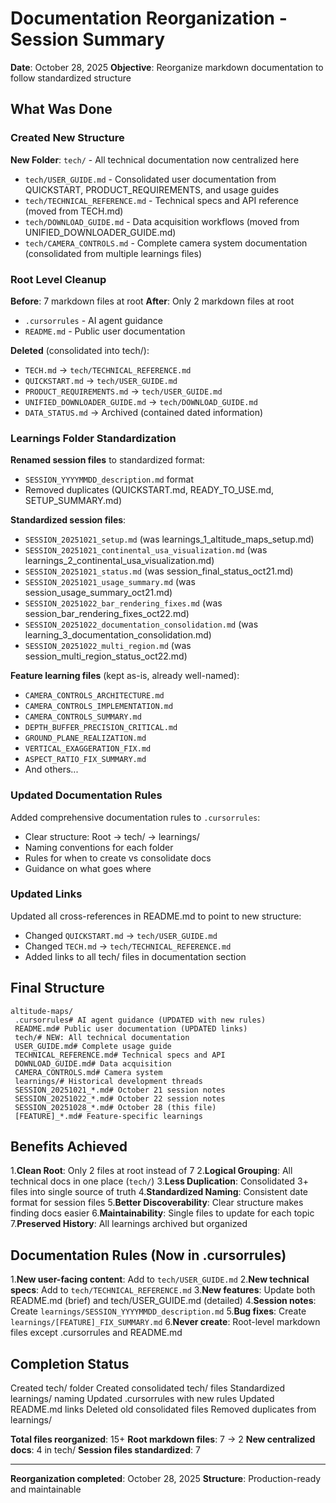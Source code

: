 # Documentation Reorganization - Session Summary

**Date**: October 28, 2025
**Objective**: Reorganize markdown documentation to follow standardized structure

## What Was Done

### Created New Structure

**New Folder**: `tech/` - All technical documentation now centralized here
- `tech/USER_GUIDE.md` - Consolidated user documentation from QUICKSTART, PRODUCT_REQUIREMENTS, and usage guides
- `tech/TECHNICAL_REFERENCE.md` - Technical specs and API reference (moved from TECH.md)
- `tech/DOWNLOAD_GUIDE.md` - Data acquisition workflows (moved from UNIFIED_DOWNLOADER_GUIDE.md)
- `tech/CAMERA_CONTROLS.md` - Complete camera system documentation (consolidated from multiple learnings files)

### Root Level Cleanup

**Before**: 7 markdown files at root
**After**: Only 2 markdown files at root
- `.cursorrules` - AI agent guidance
- `README.md` - Public user documentation

**Deleted** (consolidated into tech/):
- `TECH.md` -> `tech/TECHNICAL_REFERENCE.md`
- `QUICKSTART.md` -> `tech/USER_GUIDE.md`
- `PRODUCT_REQUIREMENTS.md` -> `tech/USER_GUIDE.md`
- `UNIFIED_DOWNLOADER_GUIDE.md` -> `tech/DOWNLOAD_GUIDE.md`
- `DATA_STATUS.md` -> Archived (contained dated information)

### Learnings Folder Standardization

**Renamed session files** to standardized format:
- `SESSION_YYYYMMDD_description.md` format
- Removed duplicates (QUICKSTART.md, READY_TO_USE.md, SETUP_SUMMARY.md)

**Standardized session files**:
- `SESSION_20251021_setup.md` (was learnings_1_altitude_maps_setup.md)
- `SESSION_20251021_continental_usa_visualization.md` (was learnings_2_continental_usa_visualization.md)
- `SESSION_20251021_status.md` (was session_final_status_oct21.md)
- `SESSION_20251021_usage_summary.md` (was session_usage_summary_oct21.md)
- `SESSION_20251022_bar_rendering_fixes.md` (was session_bar_rendering_fixes_oct22.md)
- `SESSION_20251022_documentation_consolidation.md` (was learning_3_documentation_consolidation.md)
- `SESSION_20251022_multi_region.md` (was session_multi_region_status_oct22.md)

**Feature learning files** (kept as-is, already well-named):
- `CAMERA_CONTROLS_ARCHITECTURE.md`
- `CAMERA_CONTROLS_IMPLEMENTATION.md`
- `CAMERA_CONTROLS_SUMMARY.md`
- `DEPTH_BUFFER_PRECISION_CRITICAL.md`
- `GROUND_PLANE_REALIZATION.md`
- `VERTICAL_EXAGGERATION_FIX.md`
- `ASPECT_RATIO_FIX_SUMMARY.md`
- And others...

### Updated Documentation Rules

Added comprehensive documentation rules to `.cursorrules`:
- Clear structure: Root -> tech/ -> learnings/
- Naming conventions for each folder
- Rules for when to create vs consolidate docs
- Guidance on what goes where

### Updated Links

Updated all cross-references in README.md to point to new structure:
- Changed `QUICKSTART.md` -> `tech/USER_GUIDE.md`
- Changed `TECH.md` -> `tech/TECHNICAL_REFERENCE.md`
- Added links to all tech/ files in documentation section

## Final Structure

```
altitude-maps/
 .cursorrules# AI agent guidance (UPDATED with new rules)
 README.md# Public user documentation (UPDATED links)
 tech/# NEW: All technical documentation
 USER_GUIDE.md# Complete usage guide
 TECHNICAL_REFERENCE.md# Technical specs and API
 DOWNLOAD_GUIDE.md# Data acquisition
 CAMERA_CONTROLS.md# Camera system
 learnings/# Historical development threads
 SESSION_20251021_*.md# October 21 session notes
 SESSION_20251022_*.md# October 22 session notes
 SESSION_20251028_*.md# October 28 (this file)
 [FEATURE]_*.md# Feature-specific learnings
```

## Benefits Achieved

1.**Clean Root**: Only 2 files at root instead of 7
2.**Logical Grouping**: All technical docs in one place (`tech/`)
3.**Less Duplication**: Consolidated 3+ files into single source of truth
4.**Standardized Naming**: Consistent date format for session files
5.**Better Discoverability**: Clear structure makes finding docs easier
6.**Maintainability**: Single files to update for each topic
7.**Preserved History**: All learnings archived but organized

## Documentation Rules (Now in .cursorrules)

1.**New user-facing content**: Add to `tech/USER_GUIDE.md`
2.**New technical specs**: Add to `tech/TECHNICAL_REFERENCE.md`
3.**New features**: Update both README.md (brief) and tech/USER_GUIDE.md (detailed)
4.**Session notes**: Create `learnings/SESSION_YYYYMMDD_description.md`
5.**Bug fixes**: Create `learnings/[FEATURE]_FIX_SUMMARY.md`
6.**Never create**: Root-level markdown files except .cursorrules and README.md

## Completion Status

 Created tech/ folder
 Created consolidated tech/ files
 Standardized learnings/ naming
 Updated .cursorrules with new rules
 Updated README.md links
 Deleted old consolidated files
 Removed duplicates from learnings/

**Total files reorganized**: 15+
**Root markdown files**: 7 -> 2
**New centralized docs**: 4 in tech/
**Session files standardized**: 7

---

**Reorganization completed**: October 28, 2025
**Structure**: Production-ready and maintainable

